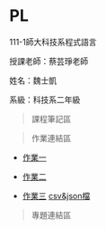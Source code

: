 # PL

111-1師大科技系程式語言

授課老師：蔡芸琤老師

姓名：魏士凱

系級：科技系二年級

>課程筆記區

>作業連結區

+ [作業一](https://github.com/ShihKaiWei/PL/blob/main/HW1/HW1.ipynb)

+ [作業二](https://github.com/ShihKaiWei/PL/blob/main/HW2/HW2.ipynb)

+ [作業三](https://github.com/ShihKaiWei/PL/blob/main/HW3/HW3.ipynb)    [csv&json檔]()

>專題連結區
